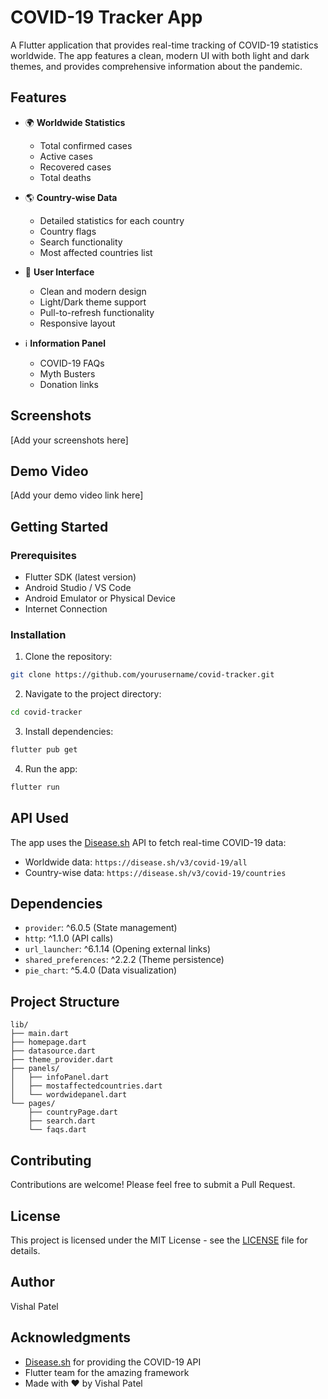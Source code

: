# COVID-19 Tracker App

A Flutter application that provides real-time tracking of COVID-19 statistics worldwide. The app features a clean, modern UI with both light and dark themes, and provides comprehensive information about the pandemic.

## Features

- 🌍 **Worldwide Statistics**
  - Total confirmed cases
  - Active cases
  - Recovered cases
  - Total deaths

- 🌎 **Country-wise Data**
  - Detailed statistics for each country
  - Country flags
  - Search functionality
  - Most affected countries list

- 📱 **User Interface**
  - Clean and modern design
  - Light/Dark theme support
  - Pull-to-refresh functionality
  - Responsive layout

- ℹ️ **Information Panel**
  - COVID-19 FAQs
  - Myth Busters
  - Donation links

## Screenshots

[Add your screenshots here]

## Demo Video

[Add your demo video link here]

## Getting Started

### Prerequisites

- Flutter SDK (latest version)
- Android Studio / VS Code
- Android Emulator or Physical Device
- Internet Connection

### Installation

1. Clone the repository:
```bash
git clone https://github.com/yourusername/covid-tracker.git
```

2. Navigate to the project directory:
```bash
cd covid-tracker
```

3. Install dependencies:
```bash
flutter pub get
```

4. Run the app:
```bash
flutter run
```

## API Used

The app uses the [Disease.sh](https://disease.sh/) API to fetch real-time COVID-19 data:
- Worldwide data: `https://disease.sh/v3/covid-19/all`
- Country-wise data: `https://disease.sh/v3/covid-19/countries`

## Dependencies

- `provider`: ^6.0.5 (State management)
- `http`: ^1.1.0 (API calls)
- `url_launcher`: ^6.1.14 (Opening external links)
- `shared_preferences`: ^2.2.2 (Theme persistence)
- `pie_chart`: ^5.4.0 (Data visualization)

## Project Structure

```
lib/
├── main.dart
├── homepage.dart
├── datasource.dart
├── theme_provider.dart
├── panels/
│   ├── infoPanel.dart
│   ├── mostaffectedcountries.dart
│   └── wordwidepanel.dart
└── pages/
    ├── countryPage.dart
    ├── search.dart
    └── faqs.dart
```

## Contributing

Contributions are welcome! Please feel free to submit a Pull Request.

## License

This project is licensed under the MIT License - see the [LICENSE](LICENSE) file for details.

## Author

Vishal Patel

## Acknowledgments

- [Disease.sh](https://disease.sh/) for providing the COVID-19 API
- Flutter team for the amazing framework
- Made with ❤️ by Vishal Patel
